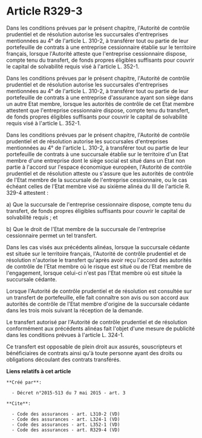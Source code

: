 # Article R329-3

Dans les conditions prévues par le présent chapitre, l'Autorité de contrôle prudentiel et de résolution autorise les
succursales d'entreprises mentionnées au 4° de l'article L. 310-2, à transférer tout ou partie de leur portefeuille de
contrats à une entreprise cessionnaire établie sur le territoire français, lorsque l'Autorité atteste que l'entreprise
cessionnaire dispose, compte tenu du transfert, de fonds propres éligibles suffisants pour couvrir le capital de solvabilité
requis visé à l'article L. 352-1. 

Dans les conditions prévues par le présent chapitre, l'Autorité de contrôle prudentiel et de résolution autorise les
succursales d'entreprises mentionnées au 4° de l'article L. 310-2, à transférer tout ou partie de leur portefeuille de
contrats à une entreprise d'assurance ayant son siège dans un autre Etat membre, lorsque les autorités de contrôle de cet
Etat membre attestent que l'entreprise cessionnaire dispose, compte tenu du transfert, de fonds propres éligibles suffisants
pour couvrir le capital de solvabilité requis visé à l'article L. 352-1. 

Dans les conditions prévues par le présent chapitre, l'Autorité de contrôle prudentiel et de résolution autorise les
succursales d'entreprises mentionnées au 4° de l'article L. 310-2, à transférer tout ou partie de leur portefeuille de
contrats à une succursale établie sur le territoire d'un Etat membre d'une entreprise dont le siège social est situé dans un
Etat non partie à l'accord sur l'espace économique européen, l'Autorité de contrôle prudentiel et de résolution atteste ou
s'assure que les autorités de contrôle de l'Etat membre de la succursale de l'entreprise cessionnaire, ou le cas échéant
celles de l'Etat membre visé au sixième alinéa du III de l'article R. 329-4 attestent : 

a) Que la succursale de l'entreprise cessionnaire dispose, compte tenu du transfert, de fonds propres éligibles suffisants
pour couvrir le capital de solvabilité requis ; et 

b) Que le droit de l'Etat membre de la succursale de l'entreprise cessionnaire permet un tel transfert. 

Dans les cas visés aux précédents alinéas, lorsque la succursale cédante est située sur le territoire français, l'Autorité de
contrôle prudentiel et de résolution n'autorise le transfert qu'après avoir reçu l'accord des autorités de contrôle de l'Etat
membre où le risque est situé ou de l'Etat membre de l'engagement, lorsque celui-ci n'est pas l'Etat membre où est située la
succursale cédante. 

Lorsque l'Autorité de contrôle prudentiel et de résolution est consultée sur un transfert de portefeuille, elle fait
connaître son avis ou son accord aux autorités de contrôle de l'Etat membre d'origine de la succursale cédante dans les trois
mois suivant la réception de la demande. 

Le transfert autorisé par l'Autorité de contrôle prudentiel et de résolution conformément aux précédents alinéas fait l'objet
d'une mesure de publicité dans les conditions prévues à l'article L. 324-1. 

Ce transfert est opposable de plein droit aux assurés, souscripteurs et bénéficiaires de contrats ainsi qu'à toute personne
ayant des droits ou obligations découlant des contrats transférés.

**Liens relatifs à cet article**

	**Créé par**:

	  - Décret n°2015-513 du 7 mai 2015 - art. 3

	**Cite**:

	  - Code des assurances - art. L310-2 (VD)
	  - Code des assurances - art. L324-1 (VD)
	  - Code des assurances - art. L352-1 (VD)
	  - Code des assurances - art. R329-4 (VD)
